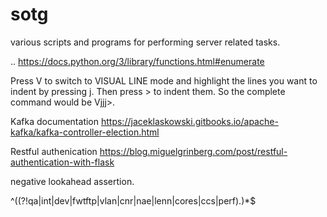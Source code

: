 sotg
====
various scripts and programs for performing server related tasks.

..
https://docs.python.org/3/library/functions.html#enumerate


Press V to switch to VISUAL LINE mode and highlight the lines you want to indent by pressing j. Then press > to indent them. So the complete command would be Vjjj>.

Kafka documentation 
https://jaceklaskowski.gitbooks.io/apache-kafka/kafka-controller-election.html

Restful authenication 
https://blog.miguelgrinberg.com/post/restful-authentication-with-flask


 negative lookahead assertion.

^((?!qa|int|dev|fwtftp|vlan|cnr|nae|lenn|cores|ccs|perf).)*$
